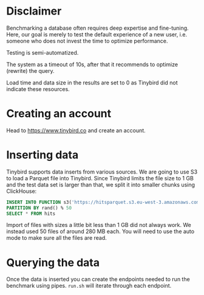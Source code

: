 # Disclaimer

Benchmarking a database often requires deep expertise and fine-tuning. Here, our goal is merely to test the default experience of a new
user, i.e. someone who does not invest the time to optimize performance.

Testing is semi-automatized.

The system as a timeout of 10s, after that it recommends to optimize (rewrite) the query.

Load time and data size in the results are set to 0 as Tinybird did not indicate these resources.

# Creating an account

Head to https://www.tinybird.co and create an account.

# Inserting data

Tinybird supports data inserts from various sources. We are going to use S3 to load a Parquet file into Tinybird. Since Tinybird limits the
file size to 1 GB and the test data set is larger than that, we split it into smaller chunks using ClickHouse:

```sql
INSERT INTO FUNCTION s3('https://hitsparquet.s3.eu-west-3.amazonaws.com/data/hits_{_partition_id}.parquet', '', '', 'Parquet')
PARTITION BY rand() % 50
SELECT * FROM hits
```

Import of files with sizes a little bit less than 1 GB did not always work. We instead used 50 files of around 280 MB each. You will need to
use the auto mode to make sure all the files are read.

# Querying the data

Once the data is inserted you can create the endpoints needed to run the benchmark using pipes. `run.sh` will iterate through each endpoint.
